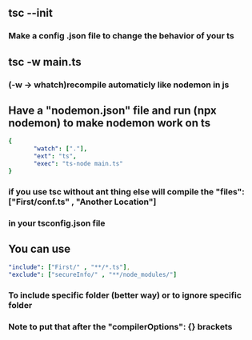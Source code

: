 ## **tsc --init**
### **Make a config .json file to change the behavior of your ts**
## **tsc -w main.ts**
### **(-w -> whatch)recompile automaticly like nodemon in js**
## **Have a "nodemon.json" file and run (npx nodemon) to make nodemon work on ts**

```yaml
{
       "watch": ["."],
       "ext": "ts",
       "exec": "ts-node main.ts"
}

```
### **if you use tsc without ant thing else will compile the  "files": ["First/conf.ts" , "Another Location"]**
### **in your tsconfig.json file**
## **You can use**
```yaml
"include": ["First/" , "**/*.ts"],
"exclude": ["secureInfo/" , "**/node_modules/"]
```
### **To include specific folder (better way) or to ignore specific folder**
### **Note to put that after the  "compilerOptions": {} brackets**
